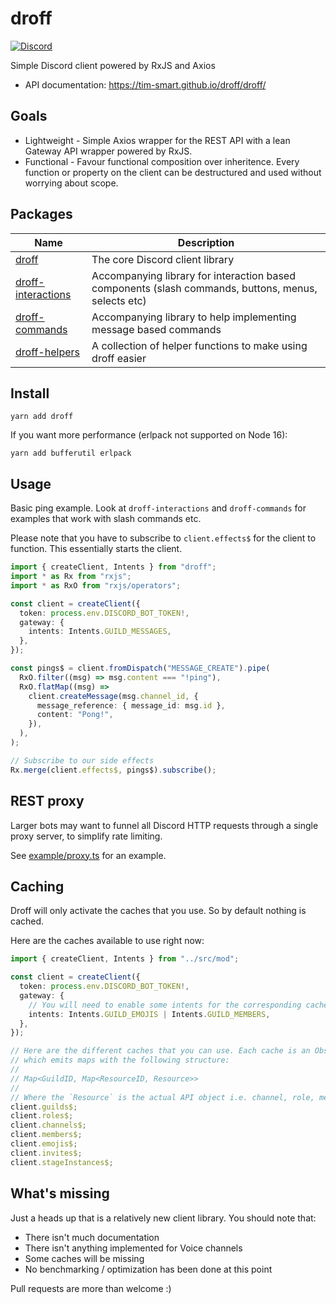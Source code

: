 # droff

[![Discord](https://img.shields.io/discord/887189613389705256?style=for-the-badge)](https://discord.gg/dtR2Mtu66Q)

Simple Discord client powered by RxJS and Axios

- API documentation: https://tim-smart.github.io/droff/droff/

## Goals

- Lightweight - Simple Axios wrapper for the REST API with a lean Gateway API
  wrapper powered by RxJS.
- Functional - Favour functional composition over inheritence. Every function or
  property on the client can be destructured and used without worrying about
  scope.

## Packages

| Name                                                                                           | Description                                                                                         |
| ---------------------------------------------------------------------------------------------- | --------------------------------------------------------------------------------------------------- |
| [droff](https://github.com/tim-smart/droff/tree/main/packages/droff)                           | The core Discord client library                                                                     |
| [droff-interactions](https://github.com/tim-smart/droff/tree/main/packages/droff-interactions) | Accompanying library for interaction based components (slash commands, buttons, menus, selects etc) |
| [droff-commands](https://github.com/tim-smart/droff/tree/main/packages/droff-commands)         | Accompanying library to help implementing message based commands                                    |
| [droff-helpers](https://github.com/tim-smart/droff/tree/main/packages/droff-helpers)           | A collection of helper functions to make using droff easier                                         |

## Install

```
yarn add droff
```

If you want more performance (erlpack not supported on Node 16):

```
yarn add bufferutil erlpack
```

## Usage

Basic ping example. Look at `droff-interactions` and `droff-commands` for
examples that work with slash commands etc.

Please note that you have to subscribe to `client.effects$` for the client to
function. This essentially starts the client.

```typescript
import { createClient, Intents } from "droff";
import * as Rx from "rxjs";
import * as RxO from "rxjs/operators";

const client = createClient({
  token: process.env.DISCORD_BOT_TOKEN!,
  gateway: {
    intents: Intents.GUILD_MESSAGES,
  },
});

const pings$ = client.fromDispatch("MESSAGE_CREATE").pipe(
  RxO.filter((msg) => msg.content === "!ping"),
  RxO.flatMap((msg) =>
    client.createMessage(msg.channel_id, {
      message_reference: { message_id: msg.id },
      content: "Pong!",
    }),
  ),
);

// Subscribe to our side effects
Rx.merge(client.effects$, pings$).subscribe();
```

## REST proxy

Larger bots may want to funnel all Discord HTTP requests through a single proxy server, to simplify rate limiting.

See [example/proxy.ts](example/proxy.ts) for an example.

## Caching

Droff will only activate the caches that you use. So by default nothing is
cached.

Here are the caches available to use right now:

```typescript
import { createClient, Intents } from "../src/mod";

const client = createClient({
  token: process.env.DISCORD_BOT_TOKEN!,
  gateway: {
    // You will need to enable some intents for the corresponding cache.
    intents: Intents.GUILD_EMOJIS | Intents.GUILD_MEMBERS,
  },
});

// Here are the different caches that you can use. Each cache is an Observable
// which emits maps with the following structure:
//
// Map<GuildID, Map<ResourceID, Resource>>
//
// Where the `Resource` is the actual API object i.e. channel, role, member etc.
client.guilds$;
client.roles$;
client.channels$;
client.members$;
client.emojis$;
client.invites$;
client.stageInstances$;
```

## What's missing

Just a heads up that is a relatively new client library. You should note that:

- There isn't much documentation
- There isn't anything implemented for Voice channels
- Some caches will be missing
- No benchmarking / optimization has been done at this point

Pull requests are more than welcome :)
